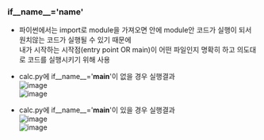 ### if__name__='__name__'  
  - 파이썬에서는 import로 module을 가져오면 안에 module안 코드가 실행이 되서 원치않는 코드가 실행될 수 있기 때문에   
    내가 시작하는 시작점(entry point OR main)이 어떤 파일인지 명확히 하고 의도대로 코드를 실행시키기 위해 사용  
  - calc.py에 if__name__='__main__'이 없을 경우 실행결과   
  ![image](https://user-images.githubusercontent.com/67041069/92612157-90975400-f2f4-11ea-9f08-6a4effc98a26.png)  
  ![image](https://user-images.githubusercontent.com/67041069/92612138-8aa17300-f2f4-11ea-8ae6-a6d0e0020527.png)  
  
  - calc.py에 if__name__='__main__'이 있을 경우 실행결과  
  ![image](https://user-images.githubusercontent.com/67041069/92612498-e409a200-f2f4-11ea-94d2-dd87b3f9b3d7.png)  
  ![image](https://user-images.githubusercontent.com/67041069/92612482-dfdd8480-f2f4-11ea-80d2-c0c61e8a4850.png)

  
